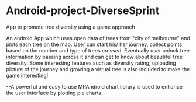 # Android-project-DiverseSprint
App to promote tree diversity using a game approach

An android App which uses open data of trees from "city of melbourne" and plots each tree on the map.
User can start his/ her journey, collect points based on the number and type of trees crossed. 
Eventually user unlock tree information by passing across it and can get to know about beautiful tree diversity.
Some interesting features such as diversity rating, uploading picture of the journey and growing a virtual tree is also included to make the game interesting!

--A powerful and easy to use MPAndroid chart library is used to enhance the user interface by plotting pie charts.
